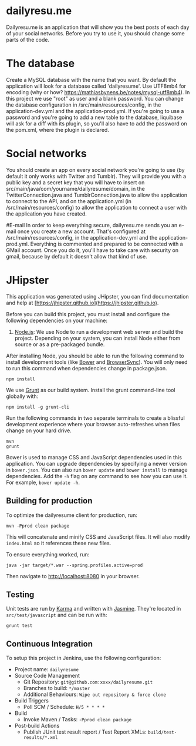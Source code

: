 # dailyresu.me

Dailyresu.me is an application that will show you the best posts of each day of your social networks. Before you try to use it, you should change some parts of the code.

# The database
Create a MySQL database with the name that you want. By default the application will look for a database called 'dailyresume'. Use UTF8mb4 for encoding (why or how? https://mathiasbynens.be/notes/mysql-utf8mb4). In this project we use "root" as user and a blank password. You can change the database configuration in /src/main/resources/config, in the application-dev.yml and the application-prod.yml. If you're going to use a password and you're going to add a new table to the database, liquibase will ask for a diff with its plugin, so you'll also have to add the password on the pom.xml, where the plugin is declared.

# Social networks
You should create an app on every social network you're going to use (by default it only works with Twitter and Tumblr). They will provide you with a public key and a secret key that you will have to insert on src/main/java/com/yourname/dailyresume/domain, in the TwitterConnection.java and TumblrConnection.java to allow the application to connect to the API, and on the application.yml (in /src/main/resources/config) to allow the application to connect a user with the application you have created.

#E-mail
In order to keep everything secure, dailyresu.me sends you an e-mail once you create a new account. That's configured at /src/main/resources/config, in the application-dev.yml and the application-prod.yml. Everything is commented and prepared to be connected with a GMail account. Once you do it, you'll have to take care with security on gmail, because by default it doesn't allow that kind of use.

# JHipster

This application was generated using JHipster, you can find documentation and help at [https://jhipster.github.io](https://jhipster.github.io).

Before you can build this project, you must install and configure the following dependencies on your machine:

1. [Node.js][]: We use Node to run a development web server and build the project.
   Depending on your system, you can install Node either from source or as a pre-packaged bundle.

After installing Node, you should be able to run the following command to install development tools (like
[Bower][] and [BrowserSync][]). You will only need to run this command when dependencies change in package.json.

    npm install

We use [Grunt][] as our build system. Install the grunt command-line tool globally with:

    npm install -g grunt-cli

Run the following commands in two separate terminals to create a blissful development experience where your browser
auto-refreshes when files change on your hard drive.

    mvn
    grunt

Bower is used to manage CSS and JavaScript dependencies used in this application. You can upgrade dependencies by
specifying a newer version in `bower.json`. You can also run `bower update` and `bower install` to manage dependencies.
Add the `-h` flag on any command to see how you can use it. For example, `bower update -h`.

## Building for production

To optimize the dailyresume client for production, run:

    mvn -Pprod clean package

This will concatenate and minify CSS and JavaScript files. It will also modify `index.html` so it references
these new files.

To ensure everything worked, run:

    java -jar target/*.war --spring.profiles.active=prod

Then navigate to [http://localhost:8080](http://localhost:8080) in your browser.

## Testing

Unit tests are run by [Karma][] and written with [Jasmine][]. They're located in `src/test/javascript` and can be run with:

    grunt test



## Continuous Integration

To setup this project in Jenkins, use the following configuration:

* Project name: `dailyresume`
* Source Code Management
    * Git Repository: `git@github.com:xxxx/dailyresume.git`
    * Branches to build: `*/master`
    * Additional Behaviours: `Wipe out repository & force clone`
* Build Triggers
    * Poll SCM / Schedule: `H/5 * * * *`
* Build
    * Invoke Maven / Tasks: `-Pprod clean package`
* Post-build Actions
    * Publish JUnit test result report / Test Report XMLs: `build/test-results/*.xml`

[JHipster]: https://jhipster.github.io/
[Node.js]: https://nodejs.org/
[Bower]: http://bower.io/
[Grunt]: http://gruntjs.com/
[BrowserSync]: http://www.browsersync.io/
[Karma]: http://karma-runner.github.io/
[Jasmine]: http://jasmine.github.io/2.0/introduction.html
[Protractor]: https://angular.github.io/protractor/
